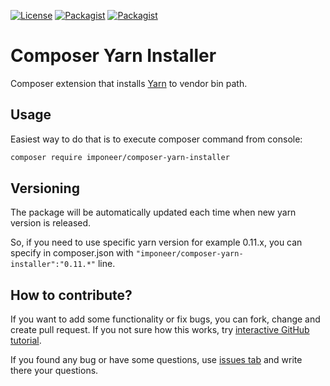 [![License](https://img.shields.io/github/license/imponeer/composer-yarn-installer.svg?maxAge=2592000)](LICENSE)
[![Packagist](https://img.shields.io/packagist/v/imponeer/composer-yarn-installer.svg)](https://packagist.org/packages/imponeer/composer-yarn-installer)
[![Packagist](https://img.shields.io/packagist/dm/imponeer/composer-yarn-installer.svg)](https://packagist.org/packages/imponeer/composer-yarn-installer)

# Composer Yarn Installer

Composer extension that installs [Yarn](https://yarnpkg.com/) to vendor bin path.

## Usage

Easiest way to do that is to execute composer command from console:

```bash
composer require imponeer/composer-yarn-installer
```

## Versioning

The package will be automatically updated each time when new yarn version is released.

So, if you need to use specific yarn version for example 0.11.x, you can specify in composer.json with `"imponeer/composer-yarn-installer":"0.11.*"` line.

## How to contribute?

If you want to add some functionality or fix bugs, you can fork, change and create pull request. If you not sure how this works, try [interactive GitHub tutorial](https://try.github.io).

If you found any bug or have some questions, use [issues tab](https://github.com/imponeer/composer-yarn-installer/issues) and write there your questions.
